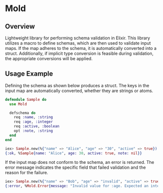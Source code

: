 # Mold

## Overview

Lightweight library for performing schema validation in Elixir. This library utilizes a macro to define schemas, which are then used to validate input maps. If the map adheres to the schema, it is automatically converted into a struct. Additionally, if implicit type conversion is feasible during validation, the appropriate conversions will be applied.

## Usage Example

Defining the schema as shown below produces a struct. The keys in the input map are automatically converted, whether they are strings or atoms.

```elixir
defmodule Sample do
  use Mold

  defschema do
    req :name, :string
    req :age, :integer
    req :active, :boolean
    opt :note, :string
  end
end

iex> Sample.new(%{"name" => "Alice", "age" => "30", "active" => true})
{:ok, %Sample{name: "Alice", age: 30, active: true, note: nil}}
```

If the input map does not conform to the schema, an error is returned. The error message indicates the specific field that failed validation and the reason for the failure.

```elixir
iex> Sample.new(%{"name" => "Bob", "age" => "invalid", "active" => true})
{:error, %Mold.Error{message: "Invalid value for :age. Expected an integer, got: \"invalid\"."}}
```

